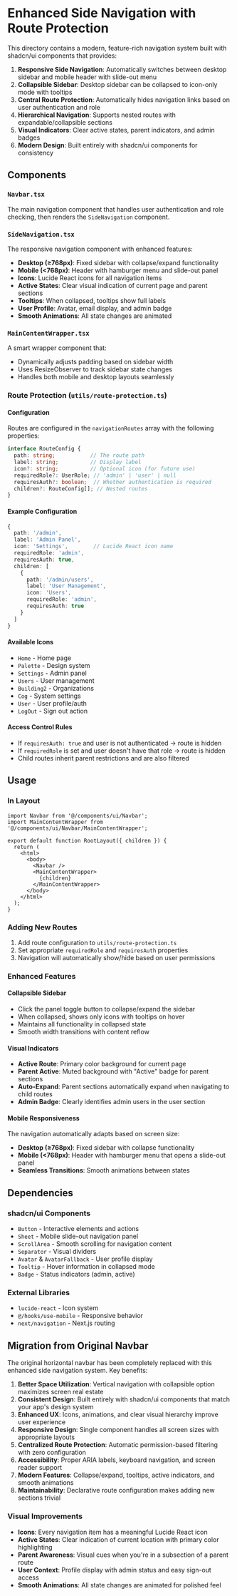 # Enhanced Side Navigation with Route Protection

This directory contains a modern, feature-rich navigation system built with shadcn/ui components that provides:

1. **Responsive Side Navigation**: Automatically switches between desktop sidebar and mobile header with slide-out menu
2. **Collapsible Sidebar**: Desktop sidebar can be collapsed to icon-only mode with tooltips
3. **Central Route Protection**: Automatically hides navigation links based on user authentication and role
4. **Hierarchical Navigation**: Supports nested routes with expandable/collapsible sections
5. **Visual Indicators**: Clear active states, parent indicators, and admin badges
6. **Modern Design**: Built entirely with shadcn/ui components for consistency

## Components

### `Navbar.tsx`
The main navigation component that handles user authentication and role checking, then renders the `SideNavigation` component.

### `SideNavigation.tsx`
The responsive navigation component with enhanced features:
- **Desktop (≥768px)**: Fixed sidebar with collapse/expand functionality
- **Mobile (<768px)**: Header with hamburger menu and slide-out panel
- **Icons**: Lucide React icons for all navigation items
- **Active States**: Clear visual indication of current page and parent sections
- **Tooltips**: When collapsed, tooltips show full labels
- **User Profile**: Avatar, email display, and admin badge
- **Smooth Animations**: All state changes are animated

### `MainContentWrapper.tsx`
A smart wrapper component that:
- Dynamically adjusts padding based on sidebar width
- Uses ResizeObserver to track sidebar state changes
- Handles both mobile and desktop layouts seamlessly

### Route Protection (`utils/route-protection.ts`)

#### Configuration
Routes are configured in the `navigationRoutes` array with the following properties:

```typescript
interface RouteConfig {
  path: string;           // The route path
  label: string;          // Display label
  icon?: string;          // Optional icon (for future use)
  requiredRole?: UserRole; // 'admin' | 'user' | null
  requiresAuth?: boolean;  // Whether authentication is required
  children?: RouteConfig[]; // Nested routes
}
```

#### Example Configuration
```typescript
{
  path: '/admin',
  label: 'Admin Panel',
  icon: 'Settings',        // Lucide React icon name
  requiredRole: 'admin',
  requiresAuth: true,
  children: [
    {
      path: '/admin/users',
      label: 'User Management',
      icon: 'Users',
      requiredRole: 'admin',
      requiresAuth: true
    }
  ]
}
```

#### Available Icons
- `Home` - Home page
- `Palette` - Design system
- `Settings` - Admin panel
- `Users` - User management
- `Building2` - Organizations
- `Cog` - System settings
- `User` - User profile/auth
- `LogOut` - Sign out action

#### Access Control Rules
- If `requiresAuth: true` and user is not authenticated → route is hidden
- If `requiredRole` is set and user doesn't have that role → route is hidden
- Child routes inherit parent restrictions and are also filtered

## Usage

### In Layout
```tsx
import Navbar from '@/components/ui/Navbar';
import MainContentWrapper from '@/components/ui/Navbar/MainContentWrapper';

export default function RootLayout({ children }) {
  return (
    <html>
      <body>
        <Navbar />
        <MainContentWrapper>
          {children}
        </MainContentWrapper>
      </body>
    </html>
  );
}
```

### Adding New Routes
1. Add route configuration to `utils/route-protection.ts`
2. Set appropriate `requiredRole` and `requiresAuth` properties
3. Navigation will automatically show/hide based on user permissions

### Enhanced Features

#### Collapsible Sidebar
- Click the panel toggle button to collapse/expand the sidebar
- When collapsed, shows only icons with tooltips on hover
- Maintains all functionality in collapsed state
- Smooth width transitions with content reflow

#### Visual Indicators
- **Active Route**: Primary color background for current page
- **Parent Active**: Muted background with "Active" badge for parent sections
- **Auto-Expand**: Parent sections automatically expand when navigating to child routes
- **Admin Badge**: Clearly identifies admin users in the user section

#### Mobile Responsiveness
The navigation automatically adapts based on screen size:
- **Desktop (≥768px)**: Fixed sidebar with collapse functionality
- **Mobile (<768px)**: Header with hamburger menu that opens a slide-out panel
- **Seamless Transitions**: Smooth animations between states

## Dependencies

### shadcn/ui Components
- `Button` - Interactive elements and actions
- `Sheet` - Mobile slide-out navigation panel
- `ScrollArea` - Smooth scrolling for navigation content
- `Separator` - Visual dividers
- `Avatar` & `AvatarFallback` - User profile display
- `Tooltip` - Hover information in collapsed mode
- `Badge` - Status indicators (admin, active)

### External Libraries
- `lucide-react` - Icon system
- `@/hooks/use-mobile` - Responsive behavior
- `next/navigation` - Next.js routing

## Migration from Original Navbar
The original horizontal navbar has been completely replaced with this enhanced side navigation system. Key benefits:

1. **Better Space Utilization**: Vertical navigation with collapsible option maximizes screen real estate
2. **Consistent Design**: Built entirely with shadcn/ui components that match your app's design system
3. **Enhanced UX**: Icons, animations, and clear visual hierarchy improve user experience
4. **Responsive Design**: Single component handles all screen sizes with appropriate layouts
5. **Centralized Route Protection**: Automatic permission-based filtering with zero configuration
6. **Accessibility**: Proper ARIA labels, keyboard navigation, and screen reader support
7. **Modern Features**: Collapse/expand, tooltips, active indicators, and smooth animations
8. **Maintainability**: Declarative route configuration makes adding new sections trivial

### Visual Improvements
- **Icons**: Every navigation item has a meaningful Lucide React icon
- **Active States**: Clear indication of current location with primary color highlighting
- **Parent Awareness**: Visual cues when you're in a subsection of a parent route
- **User Context**: Profile display with admin status and easy sign-out access
- **Smooth Animations**: All state changes are animated for polished feel
